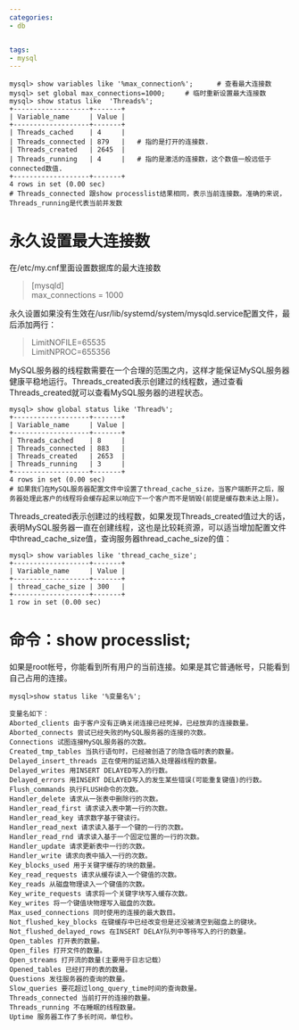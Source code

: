 ```yaml
---
categories:
- db


tags:
- mysql
---
```


```shell
mysql> show variables like '%max_connection%';		# 查看最大连接数
mysql> set global max_connections=1000; 	# 临时重新设置最大连接数
mysql> show status like  'Threads%';
+-------------------+-------+
| Variable_name     | Value |
+-------------------+-------+
| Threads_cached    | 4     |
| Threads_connected | 879   |	# 指的是打开的连接数.
| Threads_created   | 2645  |
| Threads_running   | 4     |	# 指的是激活的连接数，这个数值一般远低于connected数值.
+-------------------+-------+
4 rows in set (0.00 sec)
# Threads_connected 跟show processlist结果相同，表示当前连接数。准确的来说，Threads_running是代表当前并发数
```
<!--more-->

# 永久设置最大连接数
在/etc/my.cnf里面设置数据库的最大连接数 
> [mysqld]  
> max_connections = 1000

永久设置如果没有生效在/usr/lib/systemd/system/mysqld.service配置文件，最后添加两行：  
> LimitNOFILE=65535  
> LimitNPROC=655356


MySQL服务器的线程数需要在一个合理的范围之内，这样才能保证MySQL服务器健康平稳地运行。Threads_created表示创建过的线程数，通过查看Threads_created就可以查看MySQL服务器的进程状态。  
```
mysql> show global status like 'Thread%';
+-------------------+-------+
| Variable_name     | Value |
+-------------------+-------+
| Threads_cached    | 8     |
| Threads_connected | 883   |
| Threads_created   | 2653  |
| Threads_running   | 3     |
+-------------------+-------+
4 rows in set (0.00 sec)
# 如果我们在MySQL服务器配置文件中设置了thread_cache_size，当客户端断开之后，服务器处理此客户的线程将会缓存起来以响应下一个客户而不是销毁(前提是缓存数未达上限)。
```


Threads_created表示创建过的线程数，如果发现Threads_created值过大的话，表明MySQL服务器一直在创建线程，这也是比较耗资源，可以适当增加配置文件中thread_cache_size值，查询服务器thread_cache_size的值：  
```
mysql> show variables like 'thread_cache_size';
+-------------------+-------+
| Variable_name     | Value |
+-------------------+-------+
| thread_cache_size | 300   |
+-------------------+-------+
1 row in set (0.00 sec)
```
# 命令：show processlist;
如果是root帐号，你能看到所有用户的当前连接。如果是其它普通帐号，只能看到自己占用的连接。  
```
mysql>show status like '%变量名%';

变量名如下：
Aborted_clients 由于客户没有正确关闭连接已经死掉，已经放弃的连接数量。
Aborted_connects 尝试已经失败的MySQL服务器的连接的次数。
Connections 试图连接MySQL服务器的次数。
Created_tmp_tables 当执行语句时，已经被创造了的隐含临时表的数量。
Delayed_insert_threads 正在使用的延迟插入处理器线程的数量。
Delayed_writes 用INSERT DELAYED写入的行数。
Delayed_errors 用INSERT DELAYED写入的发生某些错误(可能重复键值)的行数。
Flush_commands 执行FLUSH命令的次数。
Handler_delete 请求从一张表中删除行的次数。
Handler_read_first 请求读入表中第一行的次数。
Handler_read_key 请求数字基于键读行。
Handler_read_next 请求读入基于一个键的一行的次数。
Handler_read_rnd 请求读入基于一个固定位置的一行的次数。
Handler_update 请求更新表中一行的次数。
Handler_write 请求向表中插入一行的次数。
Key_blocks_used 用于关键字缓存的块的数量。
Key_read_requests 请求从缓存读入一个键值的次数。
Key_reads 从磁盘物理读入一个键值的次数。
Key_write_requests 请求将一个关键字块写入缓存次数。
Key_writes 将一个键值块物理写入磁盘的次数。
Max_used_connections 同时使用的连接的最大数目。
Not_flushed_key_blocks 在键缓存中已经改变但是还没被清空到磁盘上的键块。
Not_flushed_delayed_rows 在INSERT DELAY队列中等待写入的行的数量。
Open_tables 打开表的数量。
Open_files 打开文件的数量。
Open_streams 打开流的数量(主要用于日志记载）
Opened_tables 已经打开的表的数量。
Questions 发往服务器的查询的数量。
Slow_queries 要花超过long_query_time时间的查询数量。
Threads_connected 当前打开的连接的数量。
Threads_running 不在睡眠的线程数量。
Uptime 服务器工作了多长时间，单位秒。　
```